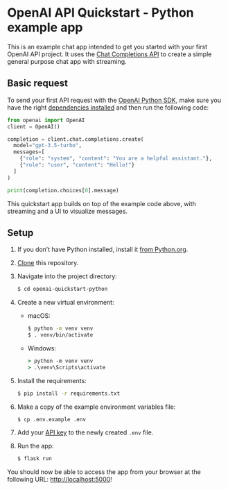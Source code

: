 # OpenAI API Quickstart - Python example app

This is an example chat app intended to get you started with your first OpenAI API project. It uses the [Chat Completions API](https://platform.openai.com/docs/api-reference/chat) to create a simple general purpose chat app with streaming.

## Basic request

To send your first API request with the [OpenAI Python SDK](https://github.com/openai/openai-python), make sure you have the right [dependencies installed](https://platform.openai.com/docs/quickstart?context=python) and then run the following code:

```python
from openai import OpenAI
client = OpenAI()

completion = client.chat.completions.create(
  model="gpt-3.5-turbo",
  messages=[
    {"role": "system", "content": "You are a helpful assistant."},
    {"role": "user", "content": "Hello!"}
  ]
)

print(completion.choices[0].message)
```

This quickstart app builds on top of the example code above, with streaming and a UI to visualize messages.

## Setup

1. If you don’t have Python installed, install it [from Python.org](https://www.python.org/downloads/).

2. [Clone](https://docs.github.com/en/repositories/creating-and-managing-repositories/cloning-a-repository) this repository.

3. Navigate into the project directory:

   ```bash
   $ cd openai-quickstart-python
   ```

4. Create a new virtual environment:

   - macOS:
     ```bash
     $ python -m venv venv
     $ . venv/bin/activate
     ```

   - Windows:
     ```cmd
     > python -m venv venv
     > .\venv\Scripts\activate
     ```

5. Install the requirements:

   ```bash
   $ pip install -r requirements.txt
   ```

6. Make a copy of the example environment variables file:

   ```bash
   $ cp .env.example .env
   ```

7. Add your [API key](https://platform.openai.com/api-keys) to the newly created `.env` file.

8. Run the app:

   ```bash
   $ flask run
   ```

You should now be able to access the app from your browser at the following URL: [http://localhost:5000](http://localhost:5000)!
